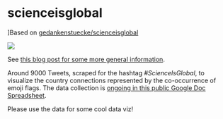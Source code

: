 # scienceisglobal

]Based on [gedankenstuecke/scienceisglobal](https://github.com/gedankenstuecke/scienceisglobal)

![](http://ruleofthirds.de/assets/images/scienceisglobal.png)

See [this blog post for some more general information](http://ruleofthirds.de/scienceisglobal/). 

Around 9000 Tweets, scraped for the hashtag *#ScienceIsGlobal*, to visualize the country connections represented by the co-occurrence of emoji flags. The data collection is [ongoing in this public Google Doc Spreadsheet](https://docs.google.com/spreadsheets/d/1NRxvV0JP_eF98WUfbkpj1iMBlFEe25JGKGhblM6U3KQ/edit#gid=56646471).

Please use the data for some cool data viz!
